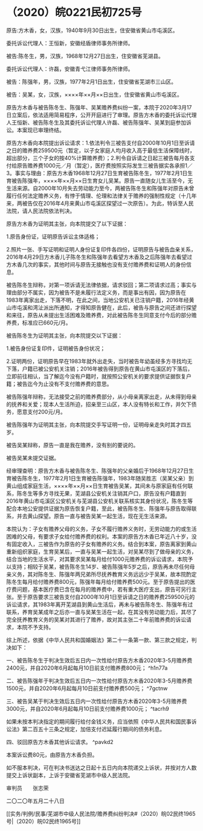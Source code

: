 # （2020）皖0221民初725号
原告:方木香，女，汉族，1940年9月30日出生，住安徽省黄山市屯溪区。

委托诉讼代理人：王恒新，安徽经盾律师事务所律师。

被告:陈冬生，男，汉族，1968年12月27日出生，住安徽省芜湖县。

委托诉讼代理人：许磊，安徽青弋江律师事务所律师。

被告：陈强年，男，汉族，1977年2月1日出生，住安徽省芜湖市三山区。

被告：吴某，女，汉族，××××年××月××日出生，住安徽省黄山市屯溪区。

原告方木香与被告陈冬生、陈强年、吴某赡养费纠纷一案，本院于2020年3月17日立案后，依法适用简易程序，公开开庭进行了审理。原告方木香的委托诉讼代理人王恒新、被告陈冬生及其委托诉讼代理人许磊、被告陈强年、吴某到庭参加诉讼。本案现已审理终结。

原告方木香向本院提出诉讼请求：1.依法判令三被告支付自2000年10月1日至诉请之日的赡养费259500元（暂定，以子女家庭人均月收入高于最低生活保障线时，超出部分，三个子女的按40%计算赡养费）；2.判令自诉请之日起三被告每月各支付给原告赡养费1000元／月（暂定），医疗费按照实际发生三被告据实各承担1／3。事实与理由：原告方木香1968年12月27日生育被告陈冬生，1977年2月1日生育被告陈强年，××××年××月××日生育女儿吴某。原告一直随女儿生活至今，无生活来源。自2000年10月失去劳动能力至今，两被告陈冬生和陈强年对原告未曾履行任何法定赡养义务，有悖于情理、伦理和法律关于赡养的强制性规定（十几年来，两被告仅在2016年4月来黄山市屯溪区探望过一次原告）。为此，特诉至人民法院，请人民法院依法判决。

原告方木香为证明其主张，向本院提交了以下证据：

1.原告身份证，证明原告诉讼主体适格；

2.照片一张、手写证明和证明人身份证复印件各四份，证明原告与被告血亲关系，2016年4月29日方木香儿子陈冬生和陈强年去看望方木香及之后陈强年去看望过方木香几次的事实，其他时间与原告无接触也没有支付赡养费和证明人的身份信息。

被告陈冬生辩称，对第一项诉请无法律依据，请求驳回；第二项请求过高；事实与理由部分不属实，因为被告不是未履行法定义务，而是事出有因，因为原告在1983年离家出走，下落不明，在此之间，当地公安机关已注销户籍，2016年经黄山市屯溪和湾沚派出所通知，才得知原告健在，此后，被告与原告之间还进行探望和来往，原告从未提出生活困难及赡养费，对此被告陈冬生同意支付今后的部分赡养费，标准应已660元/月。

被告陈冬生为证明其主张，向本院提交以下证据：

1.被告身份证复印件，证明被告身份状况；

2.证明两份，证明原告早在1983年就外出走失，当时被告年幼虽经多方寻找均无下落，户籍已被公安机关注销；2016年被告得到原告在黄山市屯溪区的下落后，立即前往相认，当了解迄今没有户籍时，就按照公安机关的要求提供证据恢复户籍；被告迄今为止没有不支付赡养费的意思。

被告陈强年辩称，无法接受之前的赡养费部分，从小母亲离家出走，从未得到母亲的抚养和关爱；现本人生活所迫，招亲至三山区，本人没有特长和工作，并欠下债务，愿意支付200元/月。

被告陈强年为证明其主张，向本院提交手写证明一份，证明母亲走失时其才四五岁。

被告吴某辩称，原告一直是我在赡养，没有别的要说的。

被告吴某未提交证据。

经审理查明：原告方木香与被告陈冬生、陈强年的父亲婚后于1968年12月27日生育被告陈冬生，1977年2月1日生育被告陈强年，1983年随吴胜志（吴某父亲）到黄山组成家庭生活，××××年××月××日生育被告吴某，其间未与原家庭有任何联系，陈冬生等多方寻找无果，芜湖县公安机关注销其户口，原告没有户籍直到2016年黄山市屯溪区公安机关与芜湖县公安机关联系核实其身份状况，陈冬生等配合本地公安提供证据为原告恢复户籍，至此，被告陈冬生、陈强年与原告取得联系，并去黄山探望。原告一直与被告吴某一起生活，现在无生活来源。

本院认为：子女有赡养父母的义务，子女不履行赡养义务时，无劳动能力的或生活困难的父母，有要求子女给付赡养费的权利。本案的原告方木香已年近八十岁，没有固定收入，三被告作为原告的子女有赡养的义务。结合到本案，原告离家到黄山重新组织家庭，生育吴某后，一直与吴某一起生活，对吴某尽到了做母亲的义务，结合当地的生活水平，对其要求吴某每月给付1000元赡养费的诉讼请求，本院予以支持；相较于吴某，被告陈冬生14岁、被告陈强年5岁之后，原告再未尽任何母亲义务，其对陈冬生、陈强年两兄弟所尽抚养教育义务远远少于吴某，故本院酌定陈冬生每月给付赡养费800元，陈强年每月给付赡养费500元。至于原告提出的医疗费问题，基本医疗费已含在每月的赡养费中，若有重大医疗支出，原告可另行主张。至于原告要求三被告支付自2000年10月1日至诉请之日的赡养费259500元的诉讼请求，其1983年离开芜湖县到黄山生活后，再未与被告陈冬生、陈强年有过联系，养育吴某成年之后亦一直与吴某生活在一起，在其没有劳动能力后，其尽了完全抚养教育义务的吴某对其进行了赡养，故对其主张二十年前赡养费的诉讼请求，本院不予支持。

综上所述，依据《中华人民共和国婚姻法》第二十一条第一款、第三款之规定，判决如下：

一、被告陈冬生于判决生效后五日内一次性给付原告方木香2020年3-5月赡养费2400元，并自2020年6月起每月10日前支付赡养费800元； ^h1n77a

二、被告陈强年于判决生效后五日内一次性给付原告方木香2020年3-5月赡养费1500元，并自2020年6月起每月10日前支付赡养费500元； ^7gctnw

三、被告吴某于判决生效后五日内一次性给付原告方木香2020年3-5月赡养费3000元，并自2020年6月起每月10日前支付赡养费1000元； ^tacrh9

如果未按本判决指定的期间履行给付金钱义务，应当依照《中华人民共和国民事诉讼法》第二百五十三条之规定，加倍支付迟延履行期间的债务利息。

四、驳回原告方木香其他诉讼请求。 ^pavkd2

本案诉讼费80元，由原告方木香负担。

如不服本判决，可在判决书送达之日起十五日内向本院递交上诉状，并按对方人数提交上诉状副本，上诉于安徽省芜湖市中级人民法院。

审判员　　张志荣

二〇二〇年五月二十八日

[[实务/判例/民事/芜湖市中级人民法院/赡养费纠纷判决#（2020）皖02民终1965号|（2020）皖02民终1965号]]